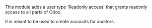 This module adds a user type 'Readonly access' that grants readonly access to all parts of Odoo.

It is meant to be used to create accounts for auditors.
